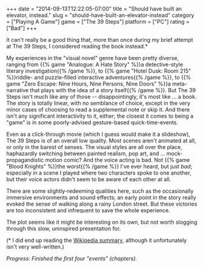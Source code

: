 +++
date = "2014-09-13T12:22:05-07:00"
title = "Should have built an elevator, instead."
slug = "should-have-built-an-elevator-instead"
category = ["Playing A Game"]
game = ["The 39 Steps"]
platform = ["PC"]
rating = ["Bad"]
+++

It can't really be a good thing that, more than once during my brief attempt at The 39 Steps, I considered reading the book instead.*

My experiences in the "visual novel" genre have been pretty diverse, ranging from {{% game "Analogue: A Hate Story" %}}a detective-style literary investigation{{% /game %}}, to {{% game "Hotel Dusk: Room 215" %}}riddle- and puzzle-filled interactive adventures{{% /game %}}, to {{% game "Zero Escape: Nine Hours, Nine Persons, Nine Doors" %}}a meta-narrative that plays with the idea of a story itself{{% /game %}}.  But The 39 Steps isn't much like any of those -- disappointingly, it's most like ... a book.  The story is totally linear, with no semblance of choice, except in the very minor cases of choosing to read a supplemental note or skip it.  And there isn't any significant interactivity to it, either; the closest it comes to being a "game" is in some poorly-advised gesture-based quick-time-events.

Even as a click-through movie (which I guess would make it a slideshow), The 39 Steps is of an overall low quality.  Most scenes aren't animated at all, or only in the barest of senses.  The visual styles are all over the place, haphazardly switching between painted realism, pop art, and ... mock-propagandistic motion comic?  And the voice acting is bad.  Not {{% game "Blood Knights" %}}the worst{{% /game %}} I've ever heard, but just <i>bad</i>; especially in a scene I played where two characters spoke to one another, but their voice actors didn't seem to be aware of each other at all.

There are some slightly-redeeming qualities here, such as the occasionally immersive environments and sound effects; an early point in the story really evoked the sense of walking along a rainy London street.  But these victories are too inconsistent and infrequent to save the whole experience.

The plot seems like it might be interesting on its own, but not worth slogging through this slow, uninspired presentation for.

(* I did end up reading the <a href="http://en.wikipedia.org/wiki/The_Thirty-Nine_Steps#Plot_summary">Wikipedia summary</a>, although it unfortunately isn't very well-written.)

<i>Progress: Finished the first four "events" (chapters).</i>